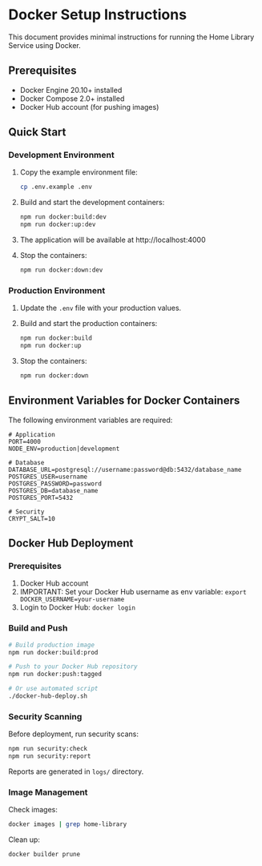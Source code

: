 # Docker Setup Instructions

This document provides minimal instructions for running the Home Library Service using Docker.

## Prerequisites

- Docker Engine 20.10+ installed
- Docker Compose 2.0+ installed
- Docker Hub account (for pushing images)

## Quick Start

### Development Environment

1. Copy the example environment file:
   ```bash
   cp .env.example .env
   ```

2. Build and start the development containers:
   ```bash
   npm run docker:build:dev
   npm run docker:up:dev
   ```

3. The application will be available at http://localhost:4000

4. Stop the containers:
   ```bash
   npm run docker:down:dev
   ```

### Production Environment

1. Update the `.env` file with your production values.

2. Build and start the production containers:
   ```bash
   npm run docker:build
   npm run docker:up
   ```

3. Stop the containers:
   ```bash
   npm run docker:down
   ```

## Environment Variables for Docker Containers

The following environment variables are required:

```env
# Application
PORT=4000
NODE_ENV=production|development

# Database
DATABASE_URL=postgresql://username:password@db:5432/database_name
POSTGRES_USER=username
POSTGRES_PASSWORD=password
POSTGRES_DB=database_name
POSTGRES_PORT=5432

# Security
CRYPT_SALT=10
```

## Docker Hub Deployment

### Prerequisites
1. Docker Hub account
2. IMPORTANT: Set your Docker Hub username as env variable: `export DOCKER_USERNAME=your-username`
3. Login to Docker Hub: `docker login`

### Build and Push

```bash
# Build production image
npm run docker:build:prod

# Push to your Docker Hub repository
npm run docker:push:tagged

# Or use automated script
./docker-hub-deploy.sh
```

### Security Scanning

Before deployment, run security scans:
```bash
npm run security:check
npm run security:report
```

Reports are generated in `logs/` directory.

### Image Management

Check images:
```bash
docker images | grep home-library
```

Clean up:
```bash
docker builder prune
```